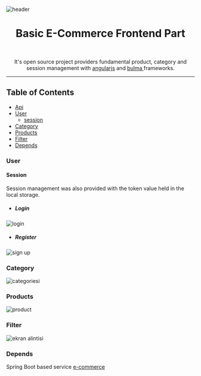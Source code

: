 ![header](https://user-images.githubusercontent.com/16848490/37684316-bad432e6-2ca0-11e8-85e9-52ee349e5d2a.png)


<h1 align="center"> Basic E-Commerce Frontend Part </h1> <br>
<p align="center">
It's open source project providers fundamental product, category and session management with <a href="https://angularjs.org/" target="_blank">angularjs</a> and <a href="https://bulma.io/" target="_blank">bulma </a> frameworks.
  
---
</p>

## Table of Contents

- [Api](https://github.com/yusufcakal/e-commerce)
- [User](https://github.com/yusufcakal/e-commerce-front#user)
  + [session](https://github.com/yusufcakal/e-commerce#session)
- [Category](https://github.com/yusufcakal/e-commerce-front#category)
- [Products](https://github.com/yusufcakal/e-commerce-front#product)
- [Filter](https://github.com/yusufcakal/e-commerce-front#filter)
- [Depends](https://github.com/yusufcakal/e-commerce-front#depends)


### User
#### Session
Session management was also provided with the token value held in the local storage.

 - ##### Login
![login](https://user-images.githubusercontent.com/16848490/37685050-149cc25a-2ca3-11e8-99a9-1b07993ac4e1.PNG)

 - ##### Register
![sign up](https://user-images.githubusercontent.com/16848490/37685067-27f48022-2ca3-11e8-844b-f513cbd7e63c.PNG)

### Category
![categoriesi](https://user-images.githubusercontent.com/16848490/37766255-7a018510-2dd7-11e8-9dae-a30f17335b4c.PNG)

### Products
![product](https://user-images.githubusercontent.com/16848490/37879773-98153496-3086-11e8-850d-6bf8a0ff68c4.PNG)

### Filter
![ekran alintisi](https://user-images.githubusercontent.com/16848490/37879971-db0a34ec-3089-11e8-9218-37d7f929c9ba.PNG)

### Depends
Spring Boot based service <a href="https://github.com/yusufcakal/e-commerce" target="_blank">e-commerce</a>  

